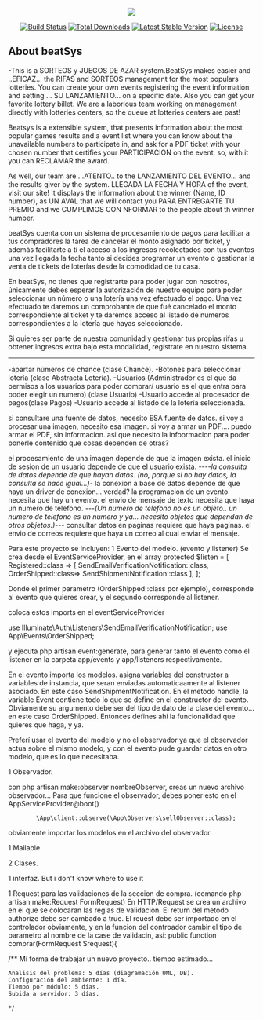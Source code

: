 <p align="center"><img src="https://laravel.com/assets/img/components/logo-laravel.svg"></p>

<p align="center">
<a href="https://travis-ci.org/laravel/framework"><img src="https://travis-ci.org/laravel/framework.svg" alt="Build Status"></a>
<a href="https://packagist.org/packages/laravel/framework"><img src="https://poser.pugx.org/laravel/framework/d/total.svg" alt="Total Downloads"></a>
<a href="https://packagist.org/packages/laravel/framework"><img src="https://poser.pugx.org/laravel/framework/v/stable.svg" alt="Latest Stable Version"></a>
<a href="https://packagist.org/packages/laravel/framework"><img src="https://poser.pugx.org/laravel/framework/license.svg" alt="License"></a>
</p>

## About beatSys

-This is a SORTEOS y JUEGOS DE AZAR system.BeatSys makes easier and ..EFICAZ... the RIFAS and SORTEOS management for the most populars lotteries. You can create your own events registering the event information and setting ... SU LANZAMIENTO... on a specific date. Also you can get your favorite lottery billet. We are a laborious team working on management directly with lotteries centers, so the queue at lotteries centers are past!


Beatsys is a extensible system, that presents information about the most popular games results and a event list where you can know about the unavailable numbers to participate in, and ask for a PDF ticket with your chosen number that certifies your PARTICIPACION on the event, so, with it you can RECLAMAR the award.

As well, our team are ...ATENTO.. to the LANZAMIENTO DEL EVENTO... and the results giver by the system. LLEGADA LA FECHA Y HORA of the event, visit our site! It displays the information about the winner (Name, ID number), as UN AVAL that we will contact you PARA ENTREGARTE TU PREMIO and we CUMPLIMOS CON NFORMAR to the people about th winner number.



beatSys cuenta con un sistema de procesamiento de pagos para facilitar a tus compradores la tarea de cancelar el monto asignado por ticket, y además facilitarte a tí el acceso a los ingresos recolectados con tus eventos una vez llegada la fecha tanto si decides programar un evento o gestionar la venta de tickets de loterías desde la comodidad de tu casa.

En beatSys, no tienes que registrarte para poder jugar con nosotros, únicamente debes esperar la autorización de nuestro equipo para poder seleccionar un número o una lotería una vez efectuado el pago. Una vez efectuado te daremos un comprobante de que fué cancelado el monto correspondiente al ticket y te daremos acceso al listado de numeros correspondientes a la lotería que hayas seleccionado.

Si quieres ser parte de nuestra comunidad y gestionar tus propias rifas u obtener ingresos extra bajo esta modalidad, regístrate en nuestro sistema.

--------------------------------------------------------------------------------------
-apartar números de chance (clase Chance).
-Botones para seleccionar lotería (clase Abstracta Lotería).
-Usuarios (Administrador es el que da permisos a los usuarios para poder comprar/ usuario es el que entra para poder elegir un numero) (clase Usuario)
-Usuario accede al procesador de pagos(clase Pagos)
-Usuario accede al listado de la lotería seleccionada.


si consultare una fuente de datos, necesito ESA fuente de datos.
si voy a procesar una imagen, necesito esa imagen.
si voy a armar un PDF.... puedo armar el PDF, sin informacion. asi que necesito la infoormacion para poder ponerle contenido
que cosas dependen de otras?

el procesamiento de una imagen depende de que la imagen exista. 
el inicio de sesion de un usuario depende de que el usuario exista.
----*la consulta de datos depende de que hayan datos. (no, porque si no hay datos, la consulta se hace igual...)*-
la conexion a base de datos depende de que haya un driver de conexion... verdad?
la programacion de un evento necesita que hay un evento.
el envio de mensaje de texto necesita que haya un numero de telefono. ---*(Un numero de telefono no es un objeto.. un numero de telefono es un numero y ya... necesito objetos que dependan de otros objetos.)*---
consultar datos en paginas requiere que haya paginas.
el envio de correos requiere que haya un correo al cual enviar el mensaje.



Para este proyecto se incluyen:
1 Evento del modelo. (evento y listener)
Se crea desde el EventServiceProvider, en el array 
protected $listen = [
        Registered::class => [
            SendEmailVerificationNotification::class,
        OrderShipped::class=>
        SendShipmentNotification::class
        ],
    ];

Donde el primer parametro (OrderShipped::class por ejemplo), corresponde al evento que quieres crear, y el segundo corresponde al listener.

coloca estos imports en el eventServiceProvider

use Illuminate\Auth\Listeners\SendEmailVerificationNotification;
use App\Events\OrderShipped;

y ejecuta php artisan event:generate, para generar tanto el evento como el listener en la carpeta app/events y app/listeners respectivamente.

En el evento importa los modelos.
asigna variables del constructor a variables de instancia, que seran enviadas automaticaamente al listener asociado. En este caso SendShipmentNotification. En el metodo handle, la variable Event contiene todo lo que se define en el constructor del evento. Obviamente su argumento debe ser del tipo de dato de la clase del evento... en este caso OrderShipped. Entonces defines ahi la funcionalidad que quieres que haga, y ya.

Preferí usar el evento del modelo y no el observador ya que el observador actua sobre el mismo modelo, y con el evento pude guardar datos en otro modelo, que es lo que necesitaba.

1 Observador.

con php artisan make:observer nombreObserver, creas un nuevo archivo observador...
            Para que funcione el observador, debes poner esto en el AppServiceProvider@boot() 

            \App\client::observe(\App\Observers\sellObserver::class);

obviamente importar los modelos en el archivo del observador

1 Mailable.

2 Clases.

1 interfaz. But i don't know where to use it

1 Request para las validaciones de la seccion de compra.
(comando php artisan make:Request FormRequest)
En HTTP/Request se crea un archivo en el que se colocaran las reglas de validacion. El return del metodo authorize debe ser cambado a true. 
El reuest debe ser importado en el controlador obviamente, 
y en la funcion del controador cambir el tipo de parametro al nombre de la case de validacin, asi: public function comprar(FormRequest $request){


/**
Mi forma de trabajar un nuevo proyecto.. tiempo estimado...

	Analisis del problema: 5 días (diagramación UML, DB).
	Configuración del ambiente: 1 día.
	Tiempo por módulo: 5 días.
	Subida a servidor: 3 días.
*/
